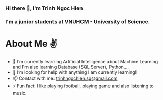 ### Hi there 👋,  I'm Trinh Ngoc Hien 
### I'm a junior students at VNUHCM - University of Science.


# About Me ✌️
- 🌱 I’m currently learning Artificial Intelligence about Machine Learning and I'm also learning Database (SQL Server), Python,...
- 🤗 I’m looking for help with anything I am currently learning!
- 📫 Contact with me: trinhngochien.sg@gmail.com
- ⚡ Fun fact: I like playing football, playing game and also listening to music.


